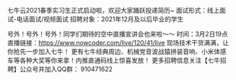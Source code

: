 七牛云2021春季实习生正式启动啦，欢迎大家踊跃投递简历~
面试形式：线上面试-电话面试/视频面试
招聘对象：2021年12月及以后毕业的学生

 号外！号外！号外！同学们期待的空中直播宣讲会也来啦～～
时间：3月2日19点
直播链接：https://www.nowcoder.com/live/120/41/live
现场技术干货满满，让你抢先一步加入七牛！
更有七牛经典周边、机械党音波战猿拼装音响、小米体感车等各种大奖等你来拿！内推直通码线上惊喜发放！
更多招聘信息关注【七牛招聘】公众号并加入QQ群： 910471622